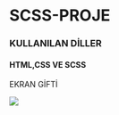 <h1>SCSS-PROJE</h1>

<h3>KULLANILAN DİLLER</h3>

<h4>HTML,CSS VE SCSS </h4>

<p>EKRAN GİFTİ</P>

![](scss.gif)
